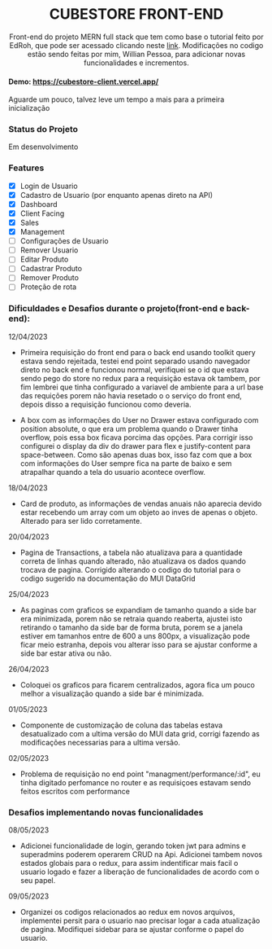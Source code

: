 <h1 align="center">CUBESTORE FRONT-END</h1>

<p align="center">Front-end do projeto MERN full stack que tem como base o tutorial feito por EdRoh, que pode ser acessado clicando neste <a href="https://youtu.be/0cPCMIuDk2I" target="_blank">link</a>. Modificações no codigo estão sendo feitas por mim, Willian Pessoa, para adicionar novas funcionalidades e incrementos.</p>

#### Demo: https://cubestore-client.vercel.app/ 

Aguarde um pouco, talvez leve um tempo a mais para a primeira inicialização

### Status do Projeto

Em desenvolvimento

### Features

- [x] Login de Usuario
- [x] Cadastro de Usuario (por enquanto apenas direto na API)
- [x] Dashboard
- [x] Client Facing
- [x] Sales
- [x] Management
- [ ] Configurações de Usuario
- [ ] Remover Usuario
- [ ] Editar Produto
- [ ] Cadastrar Produto
- [ ] Remover Produto
- [ ] Proteção de rota

### Dificuldades e Desafios durante o projeto(front-end e back-end):

12/04/2023
- Primeira requisição do front end para o back end usando toolkit query estava sendo rejeitada, testei end point separado usando navegador direto no back end e funcionou normal, verifiquei se o id que estava sendo pego do store no redux para a requisição estava ok tambem, por fim lembrei que tinha configurado a variavel de ambiente para a url base das requições porem não havia resetado o o serviço do front end, depois disso a requisição funcionou como deveria.

- A box com as informações do User no Drawer estava configurado com position absolute, o que era um problema quando o Drawer tinha overflow, pois essa box ficava porcima das opções. Para corrigir isso configurei o display da div do drawer para flex e justify-content para space-between. Como são apenas duas box, isso faz com que a box com informações do User sempre fica na parte de baixo e sem atrapalhar quando a tela do usuario acontece overflow. 

18/04/2023
- Card de produto, as informações de vendas anuais não aparecia devido estar recebendo um array com um objeto ao inves de apenas o objeto. Alterado para ser lido corretamente. 

20/04/2023
- Pagina de Transactions, a tabela não atualizava para a quantidade correta de linhas quando alterado, não atualizava os dados quando trocava de pagina. Corrigido alterando o codigo do tutorial para o codigo sugerido na documentação do MUI DataGrid

25/04/2023
- As paginas com graficos se expandiam de tamanho quando a side bar era minimizada, porem não se retraia quando reaberta, ajustei isto retirando o tamanho da side bar de forma bruta, porem se a janela estiver em tamanhos entre de 600 a uns 800px, a visualização pode ficar meio estranha, depois vou alterar isso para se ajustar conforme a side bar estar ativa ou não.

26/04/2023
- Coloquei os graficos para ficarem centralizados, agora fica um pouco melhor a visualização quando a side bar é minimizada.

01/05/2023
- Componente de customização de coluna das tabelas estava desatualizado com a ultima versão do MUI data grid, corrigi fazendo as modificações necessarias para a ultima versão.

02/05/2023
- Problema de requisição no end point "managment/performance/:id", eu tinha digitado perfomance no router e as requisiçoes estavam sendo feitos escritos com performance

### Desafios implementando novas funcionalidades

08/05/2023
- Adicionei funcionalidade de login, gerando token jwt para admins e superadmins poderem operarem CRUD na Api. Adicionei tambem novos estados globais para o redux, para assim indentificar mais facil o usuario logado e fazer a liberação de funcionalidades de acordo com o seu papel.

09/05/2023
- Organizei os codigos relacionados ao redux em novos arquivos, implementei persit para o usuario nao precisar logar a cada atualização de pagina. Modifiquei sidebar para se ajustar conforme o papel do usuario.